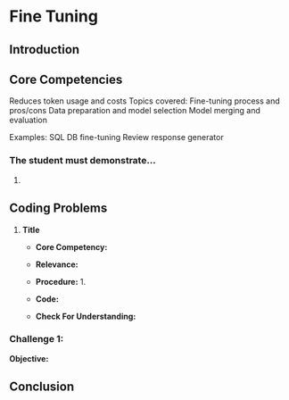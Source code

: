 # Fine Tuning

## Introduction


## Core Competencies

Reduces token usage and costs
Topics covered:
Fine-tuning process and pros/cons
Data preparation and model selection
Model merging and evaluation

Examples:
SQL DB fine-tuning
Review response generator

### The student must demonstrate...

1. 

## Coding Problems

1. **Title**
   
   - **Core Competency:** 
   
   - **Relevance:** 
   
   - **Procedure:**
      1. 

   - **Code:**
    
    - **Check For Understanding:** 


### Challenge 1: 

**Objective:** 

## Conclusion

